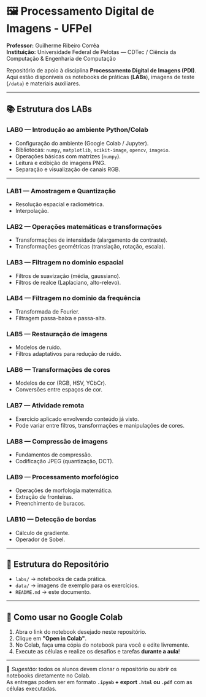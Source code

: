 # 🖼️ Processamento Digital de Imagens - UFPel
**Professor:** Guilherme Ribeiro Corrêa  
**Instituição:** Universidade Federal de Pelotas — CDTec / Ciência da Computação & Engenharia de Computação  

Repositório de apoio à disciplina **Processamento Digital de Imagens (PDI)**.  
Aqui estão disponíveis os notebooks de práticas (**LABs**), imagens de teste (`/data`) e materiais auxiliares.  

---

## 📚 Estrutura dos LABs

### **LAB0 — Introdução ao ambiente Python/Colab**
- Configuração do ambiente (Google Colab / Jupyter).  
- Bibliotecas: `numpy`, `matplotlib`, `scikit-image`, `opencv`, `imageio`.  
- Operações básicas com matrizes (`numpy`).  
- Leitura e exibição de imagens PNG.  
- Separação e visualização de canais RGB.  

---

### **LAB1 — Amostragem e Quantização**
- Resolução espacial e radiométrica.  
- Interpolação.  

### **LAB2 — Operações matemáticas e transformações**
- Transformações de intensidade (alargamento de contraste).  
- Transformações geométricas (translação, rotação, escala).  

### **LAB3 — Filtragem no domínio espacial**
- Filtros de suavização (média, gaussiano).  
- Filtros de realce (Laplaciano, alto-relevo).  

### **LAB4 — Filtragem no domínio da frequência**
- Transformada de Fourier.  
- Filtragem passa-baixa e passa-alta.  

### **LAB5 — Restauração de imagens**
- Modelos de ruído.  
- Filtros adaptativos para redução de ruído.  

### **LAB6 — Transformações de cores**
- Modelos de cor (RGB, HSV, YCbCr).  
- Conversões entre espaços de cor.  

### **LAB7 — Atividade remota**
- Exercício aplicado envolvendo conteúdo já visto.  
- Pode variar entre filtros, transformações e manipulações de cores.  

### **LAB8 — Compressão de imagens**
- Fundamentos de compressão.  
- Codificação JPEG (quantização, DCT).  

### **LAB9 — Processamento morfológico**
- Operações de morfologia matemática.  
- Extração de fronteiras.  
- Preenchimento de buracos.  

### **LAB10 — Detecção de bordas**
- Cálculo de gradiente.  
- Operador de Sobel.  

---

## 📂 Estrutura do Repositório
- `labs/` → notebooks de cada prática.  
- `data/` → imagens de exemplo para os exercícios.  
- `README.md` → este documento.  

---

## 🚀 Como usar no Google Colab
1. Abra o link do notebook desejado neste repositório.  
2. Clique em **"Open in Colab"**.
3. No Colab, faça uma cópia do notebook para você e edite livremente.  
4. Execute as células e realize os desafios e tarefas **durante a aula**!

---

📌 *Sugestão:* todos os alunos devem clonar o repositório ou abrir os notebooks diretamente no Colab.  
As entregas podem ser em formato **`.ipynb` + export `.html` ou `.pdf`** com as células executadas.  
